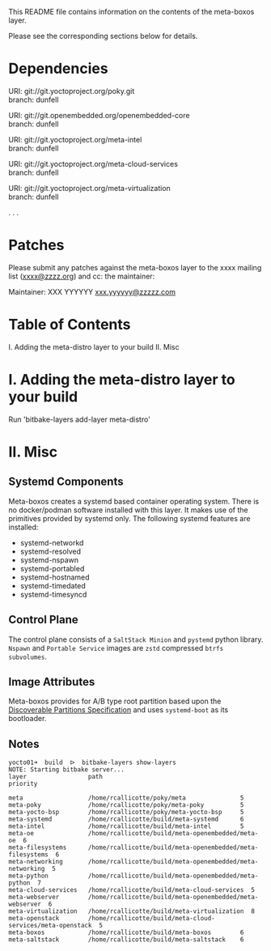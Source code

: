 This README file contains information on the contents of the meta-boxos layer.

Please see the corresponding sections below for details.

Dependencies
============

  URI: git://git.yoctoproject.org/poky.git  
  branch: dunfell

  URI: git://git.openembedded.org/openembedded-core  
  branch: dunfell

  URI: git://git.yoctoproject.org/meta-intel  
  branch: dunfell

  URI: git://git.yoctoproject.org/meta-cloud-services  
  branch: dunfell

  URI: git://git.yoctoproject.org/meta-virtualization  
  branch: dunfell

  .
  .
  .

Patches
=======

Please submit any patches against the meta-boxos layer to the xxxx mailing list (xxxx@zzzz.org)
and cc: the maintainer:

Maintainer: XXX YYYYYY <xxx.yyyyyy@zzzzz.com>

Table of Contents
=================

  I. Adding the meta-distro layer to your build
 II. Misc


I. Adding the meta-distro layer to your build
=================================================

Run 'bitbake-layers add-layer meta-distro'

II. Misc
========

## Systemd Components

Meta-boxos creates a systemd based container operating system.  There is no docker/podman software installed with this layer. 
It makes use of the primitives provided by systemd only.  The following systemd features are installed:

- systemd-networkd  
- systemd-resolved  
- systemd-nspawn  
- systemd-portabled  
- systemd-hostnamed  
- systemd-timedated  
- systemd-timesyncd

## Control Plane 

The control plane consists of a `SaltStack Minion` and `pystemd` python library.  `Nspawn` and `Portable Service` images are `zstd` compressed `btrfs subvolumes`.  

## Image Attributes

Meta-boxos provides for A/B type root partition based upon the [Discoverable Partitions Specification](https://systemd.io/DISCOVERABLE_PARTITIONS/) and 
uses `systemd-boot` as its bootloader.


## Notes

```
yocto01➜  build  ᐅ  bitbake-layers show-layers
NOTE: Starting bitbake server...
layer                 path                                      priority  

meta                  /home/rcallicotte/poky/meta               5  
meta-poky             /home/rcallicotte/poky/meta-poky          5  
meta-yocto-bsp        /home/rcallicotte/poky/meta-yocto-bsp     5  
meta-systemd          /home/rcallicotte/build/meta-systemd      6  
meta-intel            /home/rcallicotte/build/meta-intel        5  
meta-oe               /home/rcallicotte/build/meta-openembedded/meta-oe  6  
meta-filesystems      /home/rcallicotte/build/meta-openembedded/meta-filesystems  6  
meta-networking       /home/rcallicotte/build/meta-openembedded/meta-networking  5  
meta-python           /home/rcallicotte/build/meta-openembedded/meta-python  7  
meta-cloud-services   /home/rcallicotte/build/meta-cloud-services  5  
meta-webserver        /home/rcallicotte/build/meta-openembedded/meta-webserver  6  
meta-virtualization   /home/rcallicotte/build/meta-virtualization  8  
meta-openstack        /home/rcallicotte/build/meta-cloud-services/meta-openstack  5  
meta-boxos            /home/rcallicotte/build/meta-boxos        6  
meta-saltstack        /home/rcallicotte/build/meta-saltstack    6  
```
